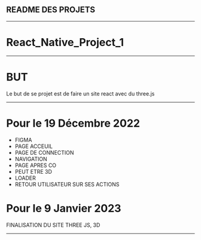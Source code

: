 ## README DES PROJETS

--------------------------

# React_Native_Project_1

--------------------------

# BUT

Le but de se projet est de faire un site react avec du three.js 

--------------------------

# Pour le 19 Décembre 2022

- FIGMA 
- PAGE ACCEUIL 
- PAGE DE CONNECTION 
- NAVIGATION 
- PAGE APRES CO 
- PEUT ETRE 3D
- LOADER 
- RETOUR UTILISATEUR SUR SES ACTIONS

# Pour le 9 Janvier 2023

FINALISATION DU SITE THREE JS, 3D

--------------------------
